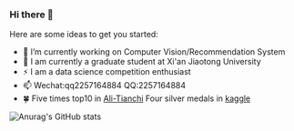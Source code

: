 ### Hi there 👋

<!--
**DLLXW/DLLXW** is a ✨ _special_ ✨ repository because its `README.md` (this file) appears on your GitHub profile.
-->
Here are some ideas to get you started:

- :palm_tree: I’m currently working on Computer Vision/Recommendation System
- :seedling: I am currently a graduate student at Xi'an Jiaotong University
- ⚡ I am a data science competition enthusiast
- 📫 Wechat:qq2257164884  QQ:2257164884
- :four_leaf_clover: Five times top10 in [Ali-Tianchi](https://tianchi.aliyun.com/home/science/scienceDetail?userId=1095279432678)  Four silver medals in [kaggle](https://www.kaggle.com/aimanlim0/competitions)

![Anurag's GitHub stats](https://github-readme-stats.vercel.app/api?username=DLLXW&show_icons=true&theme=chartreuse-dark)

